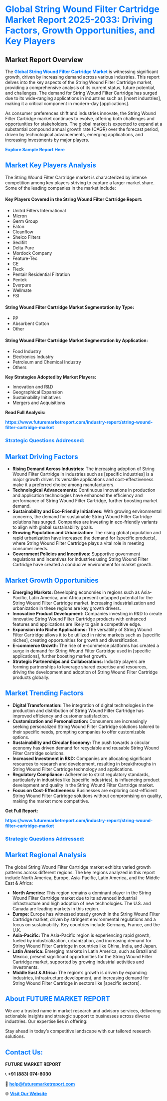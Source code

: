 <h1 style="color: #007BFF;">Global String Wound Filter Cartridge Market Report 2025-2033: Driving Factors, Growth Opportunities, and Key Players</h1>

<section id="overview">
<h2>Market Report Overview</h2>
<p>The <a href="https://www.futuremarketreport.com/industry-report/string-wound-filter-cartridge-market" style="color: #007BFF; text-decoration: none;"><strong>Global String Wound Filter Cartridge Market</strong></a> is witnessing significant growth, driven by increasing demand across various industries. This report delves into the key aspects of the String Wound Filter Cartridge market, providing a comprehensive analysis of its current status, future potential, and challenges. The demand for String Wound Filter Cartridge has surged due to its wide-ranging applications in industries such as [insert industries], making it a critical component in modern-day [applications].</p>
<p>As consumer preferences shift and industries innovate, the String Wound Filter Cartridge market continues to evolve, offering both challenges and opportunities for stakeholders. The global market is expected to expand at a substantial compound annual growth rate (CAGR) over the forecast period, driven by technological advancements, emerging applications, and increasing investments by major players.</p>
</section>

<section id="overview">
<p><a href="https://www.futuremarketreport.com/request-sample/reportId=52082" style="color: #007BFF; text-decoration: none;"><strong>Explore Sample Report Here</strong></a></p>
</section>

<section id="key-players">
<h2 style="color: #007BFF;">Market Key Players Analysis</h2>
<p>The String Wound Filter Cartridge market is characterized by intense competition among key players striving to capture a larger market share. Some of the leading companies in the market include:</p>
<h4>Key Players Covered in the String Wound Filter Cartridge Report:</h4>
<ul><li>Unitrd Filters International</li><li>Micron</li><li>Germ Group</li><li>Eaton</li><li>Cleanflow</li><li>Shelco Filters</li><li>Sedifilt</li><li>Delta Pure</li><li>Mordock Company</li><li>Feature-Tec</li><li>GE</li><li>Fleck</li><li>Pentair Residential Filtration</li><li>Pentek</li><li>Everpure</li><li>Wellmate</li><li>FSI</li></ul>
<h4>String Wound Filter Cartridge Market Segmentation by Type:</h4>
<ul><li>PP</li><li>Absorbent Cotton</li><li>Other</li></ul>

<h4>String Wound Filter Cartridge Market Segmentation by Application:</h4>
<ul><li>Food Industry</li><li>Electronics Industry</li><li>Petroleum and Chemical Industry</li><li>Others</li></ul>
<p><strong>Key Strategies Adopted by Market Players:</strong></p>
<ul>
<li>Innovation and R&D</li>
<li>Geographical Expansion</li>
<li>Sustainability Initiatives</li>
<li>Mergers and Acquisitions</li>
</ul>
</section>

<section>
<p><strong>Read Full Analysis: </strong></p><a href="https://www.futuremarketreport.com/industry-report/string-wound-filter-cartridge-market" style="color: #007BFF; text-decoration: none;"><strong>https://www.futuremarketreport.com/industry-report/string-wound-filter-cartridge-market</strong></a>
<h3 style="color: #007BFF;">Strategic Questions Addressed:</h3>
</section>

<section id="driving-factors">
<h2 style="color: #007BFF;">Market Driving Factors</h2>
<ul>
<li><strong>Rising Demand Across Industries:</strong> The increasing adoption of String Wound Filter Cartridge in industries such as [specific industries] is a major growth driver. Its versatile applications and cost-effectiveness make it a preferred choice among manufacturers.</li>
<li><strong>Technological Advancements:</strong> Continuous innovations in production and application technologies have enhanced the efficiency and performance of String Wound Filter Cartridge, further boosting market demand.</li>
<li><strong>Sustainability and Eco-Friendly Initiatives:</strong> With growing environmental concerns, the demand for sustainable String Wound Filter Cartridge solutions has surged. Companies are investing in eco-friendly variants to align with global sustainability goals.</li>
<li><strong>Growing Population and Urbanization:</strong> The rising global population and rapid urbanization have increased the demand for [specific products], where String Wound Filter Cartridge plays a vital role in meeting consumer needs.</li>
<li><strong>Government Policies and Incentives:</strong> Supportive government regulations and incentives for industries using String Wound Filter Cartridge have created a conducive environment for market growth.</li>
</ul>
</section>

<section id="growth-opportunities">
<h2 style="color: #007BFF;">Market Growth Opportunities</h2>
<ul>
<li><strong>Emerging Markets:</strong> Developing economies in regions such as Asia-Pacific, Latin America, and Africa present untapped potential for the String Wound Filter Cartridge market. Increasing industrialization and urbanization in these regions are key growth drivers.</li>
<li><strong>Innovative Product Development:</strong> Companies investing in R&D to create innovative String Wound Filter Cartridge products with enhanced features and applications are likely to gain a competitive edge.</li>
<li><strong>Expansion into Niche Applications:</strong> The versatility of String Wound Filter Cartridge allows it to be utilized in niche markets such as [specific niches], creating opportunities for growth and diversification.</li>
<li><strong>E-commerce Growth:</strong> The rise of e-commerce platforms has created a surge in demand for String Wound Filter Cartridge used in [specific applications], further boosting market growth.</li>
<li><strong>Strategic Partnerships and Collaborations:</strong> Industry players are forming partnerships to leverage shared expertise and resources, driving the development and adoption of String Wound Filter Cartridge products globally.</li>
</ul>
</section>

<section id="trending-factors">
<h2 style="color: #007BFF;">Market Trending Factors</h2>
<ul>
<li><strong>Digital Transformation:</strong> The integration of digital technologies in the production and distribution of String Wound Filter Cartridge has improved efficiency and customer satisfaction.</li>
<li><strong>Customization and Personalization:</strong> Consumers are increasingly seeking personalized String Wound Filter Cartridge solutions tailored to their specific needs, prompting companies to offer customizable options.</li>
<li><strong>Sustainability and Circular Economy:</strong> The push towards a circular economy has driven demand for recyclable and reusable String Wound Filter Cartridge solutions.</li>
<li><strong>Increased Investment in R&D:</strong> Companies are allocating significant resources to research and development, resulting in breakthroughs in String Wound Filter Cartridge technology and applications.</li>
<li><strong>Regulatory Compliance:</strong> Adherence to strict regulatory standards, particularly in industries like [specific industries], is influencing product development and quality in the String Wound Filter Cartridge market.</li>
<li><strong>Focus on Cost-Effectiveness:</strong> Businesses are exploring cost-efficient String Wound Filter Cartridge solutions without compromising on quality, making the market more competitive.</li>
</ul>
</section>

<section>
<p><strong>Get Full Report: </strong></p><a href="https://www.futuremarketreport.com/industry-report/string-wound-filter-cartridge-market" style="color: #007BFF; text-decoration: none;"><strong>https://www.futuremarketreport.com/industry-report/string-wound-filter-cartridge-market</strong></a>
<h3 style="color: #007BFF;">Strategic Questions Addressed:</h3>
</section>


<section id="regional-analysis">
<h2 style="color: #007BFF;">Market Regional Analysis</h2>
<p>The global String Wound Filter Cartridge market exhibits varied growth patterns across different regions. The key regions analyzed in this report include North America, Europe, Asia-Pacific, Latin America, and the Middle East & Africa:</p>
<ul>
<li><strong>North America:</strong> This region remains a dominant player in the String Wound Filter Cartridge market due to its advanced industrial infrastructure and high adoption of new technologies. The U.S. and Canada are leading markets in this region.</li>
<li><strong>Europe:</strong> Europe has witnessed steady growth in the String Wound Filter Cartridge market, driven by stringent environmental regulations and a focus on sustainability. Key countries include Germany, France, and the U.K.</li>
<li><strong>Asia-Pacific:</strong> The Asia-Pacific region is experiencing rapid growth, fueled by industrialization, urbanization, and increasing demand for String Wound Filter Cartridge in countries like China, India, and Japan.</li>
<li><strong>Latin America:</strong> Emerging markets in Latin America, such as Brazil and Mexico, present significant opportunities for the String Wound Filter Cartridge market, supported by growing industrial activities and investments.</li>
<li><strong>Middle East & Africa:</strong> The region’s growth is driven by expanding industries, infrastructure development, and increasing demand for String Wound Filter Cartridge in sectors like [specific sectors].</li>
</ul>
</section>

<footer>
<h2 style="color: #007BFF;">About FUTURE MARKET REPORT</h2>
<p>We are a trusted name in market research and advisory services, delivering actionable insights and strategic support to businesses across diverse industries. Our expertise lies in offering:</p>

<p>Stay ahead in today’s competitive landscape with our tailored research solutions.</p>

<h2 style="color: #007BFF;">Contact Us:</h2>
<p><strong>FUTURE MARKET REPORT</strong></p>
<p>📞 <strong>+91 (883) 074-8030</strong></p>
<p>📧 <strong><a href="mailto:help@futuremarketreport.com" style="color: #007BFF;">help@futuremarketreport.com</a></strong></p>
<p>🌐 <strong><a href="https://www.futuremarketreport.com/" style="color: #007BFF;">Visit Our Website</a></strong></p>
</footer>